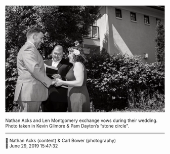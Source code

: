 ![Nathan Acks and Len Montgomery exchange vows](assets/95e6b9a1633681212fa99c0ed5fd9c86.webp)

Nathan Acks and Len Montgomery exchange vows during their wedding. Photo taken in Kevin Gilmore & Pam Dayton’s “stone circle”.

- - - -

<span aria-hidden="true">👥</span> Nathan Acks (content) & Carl Bower (photography)  
<span aria-hidden="true">📅</span> June 29, 2019 15:47:32
